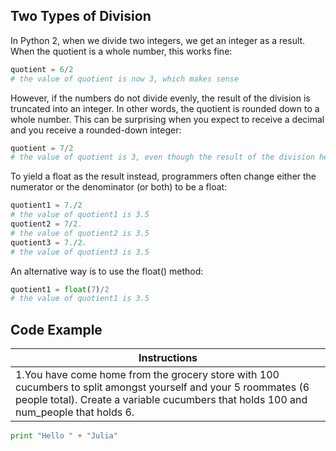 ## Two Types of Division
In Python 2, when we divide two integers, we get an integer as a result. When the quotient is a whole number, this works fine:

``` python
quotient = 6/2
# the value of quotient is now 3, which makes sense
```

However, if the numbers do not divide evenly, the result of the division is truncated into an integer. In other words, the quotient is rounded down to a whole number. This can be surprising when you expect to receive a decimal and you receive a rounded-down integer:

```python
quotient = 7/2
# the value of quotient is 3, even though the result of the division here is 3.5
```

To yield a float as the result instead, programmers often change either the numerator or the denominator (or both) to be a float:

``` python
quotient1 = 7./2
# the value of quotient1 is 3.5
quotient2 = 7/2.
# the value of quotient2 is 3.5
quotient3 = 7./2.
# the value of quotient3 is 3.5
```

An alternative way is to use the float() method:

```python
quotient1 = float(7)/2 
# the value of quotient1 is 3.5
```

## Code Example

Instructions  | 
------------  |
1.You have come home from the grocery store with 100 cucumbers to split amongst yourself and your 5 roommates (6 people total). Create a variable cucumbers that holds 100 and num_people that holds 6. |

```python 
print "Hello " + "Julia"
```
